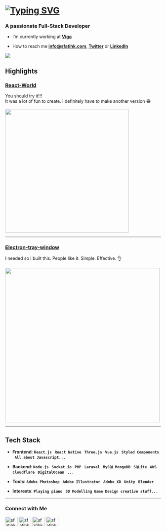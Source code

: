 # <a href="https://git.io/typing-svg"><img src="https://readme-typing-svg.herokuapp.com?font=Fira+Code&size=24&duration=1000&pause=1500&color=A4A61D&vCenter=true&width=555&lines=Hi+%F0%9F%91%8B%2C+I'm+S.Fatih+Ko%C3%A7!;%F0%9F%92%AB+Let's+create+something..." alt="Typing SVG" /></a>

### A passionate Full-Stack Developer

- I’m currently working at [**Vigo**](https://vigovigo.com/)

- How to reach me **info@sfatihk.com**, [**Twitter**](https://twitter.com/sfatihk) or [**LinkedIn**](https://www.linkedin.com/in/sfatihk/)

![](https://komarev.com/ghpvc/?username=sfatihk&color=yellowgreen)

## Highlights

### [React-World](https://sfatihk.github.io/react-world/#)

You should try it!!! <br>
It was a lot of fun to create. I definitely have to make another version 😁
<br><br>
[<img src="https://raw.githubusercontent.com/sfatihk/react-world/master/resources/preview.gif" width="400"/>](https://sfatihk.github.io/react-world/#)

---

### [Electron-tray-window](https://github.com/sfatihk/electron-tray-window)
I needed so I built this. People like it. Simple. Effective. 👌
<br><br>
[<img src="https://raw.githubusercontent.com/sfatihk/electron-tray-window/master/resources/showcase.gif" width="500"/>](https://github.com/sfatihk/electron-tray-window)

---

## Tech Stack
- **Frontend**: <b> ```React.js``` &nbsp; ```React Native``` &nbsp; ```Three.js``` &nbsp; ```Vue.js``` &nbsp; ```Styled Components```  &nbsp; ```All about Javascript...```</b><br>

- **Backend**:<b> ```Node.js``` &nbsp; ```Socket.io``` &nbsp; ```PHP``` &nbsp; ```Laravel``` &nbsp; ```MySQL``` ```MongoDB``` &nbsp; ```SQLite``` &nbsp; ```AWS``` &nbsp; ```Cloudflare``` &nbsp; ```DigitalOcean``` &nbsp; ```...```</b><br>

- **Tools**: <b> ```Adobe Photoshop``` &nbsp; ```Adobe Illustrator``` &nbsp; ```Adobe XD``` &nbsp; ```Unity``` &nbsp; ```Blender```</b><br>
- **Interests**: <b> ```Playing piano``` &nbsp; ```3D Modelling```  &nbsp;```Game Design```  &nbsp;```creative stuff...```</b>

 </b>
<p>
  
---

<h3>Connect with Me</h3>
<a href="https://twitter.com/sfatihk" target="blank"><img align="center" src="https://cdn.jsdelivr.net/npm/simple-icons@3.0.1/icons/twitter.svg" alt="sfatihk" height="30" width="40" /></a>
<a href="https://linkedin.com/in/sfatihk" target="blank"><img align="center" src="https://cdn.jsdelivr.net/npm/simple-icons@3.0.1/icons/linkedin.svg" alt="sfatihk" height="30" width="40" /></a>
<a href="https://profile.codersrank.io/user/sfatihk" target="blank"><img align="center" src="https://cdn.jsdelivr.net/npm/simple-icons@3.0.1/icons/codersrank.svg" alt="sfatihk" height="30" width="40" /></a>
<a href="https://www.producthunt.com/@sfatihk" target="blank"><img align="center" src="https://cdn.jsdelivr.net/npm/simple-icons@3.0.1/icons/producthunt.svg" alt="sfatihk" height="30" width="40" /></a>

